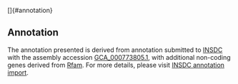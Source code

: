 []{#annotation}

Annotation
----------

The annotation presented is derived from annotation submitted to
[INSDC](http://www.insdc.org) with the assembly accession
[GCA\_000773805.1](http://www.ebi.ac.uk/ena/data/view/GCA_000773805.1),
with additional non-coding genes derived from
[Rfam](http://rfam.xfam.org/). For more details, please visit [INSDC
annotation
import](http://ensemblgenomes.org/info/data/insdc_annotation).

